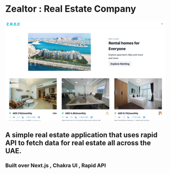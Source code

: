 # Zealtor : Real Estate Company

![homepage](/assets/ss.png)

## A simple real estate application that uses rapid API to fetch data for real estate all across the UAE.

### Built over Next.js , Chakra UI , Rapid API 